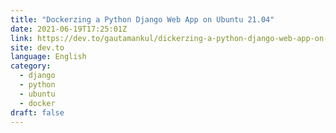 ```yaml
---
title: "Dockerzing a Python Django Web App on Ubuntu 21.04"
date: 2021-06-19T17:25:01Z
link: https://dev.to/gautamankul/dickerzing-a-python-django-web-app-on-ubuntu-21-04-54o7?utm_medium=RSS&utm_source=news.12bit.vn
site: dev.to
language: English
category:
  - django
  - python
  - ubuntu
  - docker
draft: false
---
```


